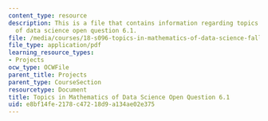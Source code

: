 ```yaml
---
content_type: resource
description: This is a file that contains information regarding topics in mathematics
  of data science open question 6.1.
file: /media/courses/18-s096-topics-in-mathematics-of-data-science-fall-2015/e8bf14fe2178c47218d9a134ae02e375_MIT18_S096F15_Open6.1.pdf
file_type: application/pdf
learning_resource_types:
- Projects
ocw_type: OCWFile
parent_title: Projects
parent_type: CourseSection
resourcetype: Document
title: Topics in Mathematics of Data Science Open Question 6.1
uid: e8bf14fe-2178-c472-18d9-a134ae02e375
---
```

